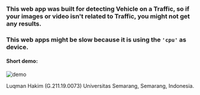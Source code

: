 ### This web app was built for detecting **Vehicle on a Traffic**, so if your images or video isn't related to **Traffic**, you might not get any results.

### This web apps might be slow because it is using the ```'cpu'``` as device.

#### Short demo:
![demo](assets/gif-contoh.gif)

Luqman Hakim (G.211.19.0073)
Universitas Semarang, Semarang, Indonesia.